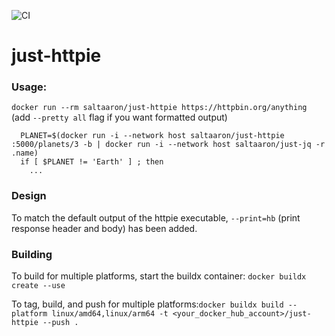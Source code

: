 ![CI](https://github.com/aaronhmiller/just-httpie/workflows/CI/badge.svg)

# just-httpie

### Usage:
`docker run --rm saltaaron/just-httpie https://httpbin.org/anything` (add `--pretty all` flag if you want formatted output)

```
  PLANET=$(docker run -i --network host saltaaron/just-httpie :5000/planets/3 -b | docker run -i --network host saltaaron/just-jq -r .name)
  if [ $PLANET != 'Earth' ] ; then
    ...
```

### Design
To match the default output of the httpie executable, `--print=hb` (print response header and body) has been added.

### Building
To build for multiple platforms, start the buildx container: `docker buildx create --use`

To tag, build, and push for multiple platforms:`docker buildx build --platform linux/amd64,linux/arm64 -t <your_docker_hub_account>/just-httpie --push .`
